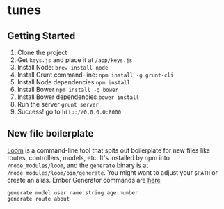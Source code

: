 tunes
=====

## Getting Started

1. Clone the project
1. Get `keys.js` and place it at `/app/keys.js`
1. Install Node: `brew install node`
1. Install Grunt command-line: `npm install -g grunt-cli`
1. Install Node dependencies `npm install`
1. Install Bower `npm install -g bower`
1. Install Bower dependencies `bower install`
1. Run the server `grunt server`
1. Success! go to `http://0.0.0.0:8000`

## New file boilerplate

[Loom](https://npmjs.org/package/loom) is a command-line tool that spits out
boilerplate for new files like routes, controllers, models, etc. It's installed
by npm into `/node_modules/loom`, and the `generate` binary is at
`/node_modules/loom/bin/generate`. You might want to adjust your `$PATH` or
create an alias. Ember Generator commands are
[here](https://github.com/rpflorence/loom-generators-ember)

```
generate model user name:string age:number
generate route about
```

